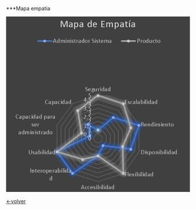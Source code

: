 ***Mapa empatia


![](https://github.com/anyilondo/businees/blob/4921f35fa68874dfe328344752c16b9b8ba5996c/imagenes/drivers%20Arquitectonicos/mapa%20de%20empatia.PNG)

[<-volver]( https://github.com/anyilondo/businees/blob/085bec48921db243284b2817ae46ce60c478bee5/businnes%20house.md)
